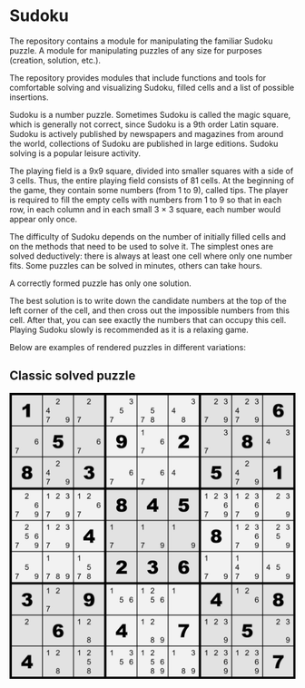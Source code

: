 # Sudoku
The repository contains a module for manipulating the familiar Sudoku puzzle. A module for manipulating puzzles of any size for purposes (creation, solution, etc.).

The repository provides modules that include functions and tools for comfortable solving and visualizing Sudoku, filled cells and a list of possible insertions.

Sudoku is a number puzzle. Sometimes Sudoku is called the magic square, which is generally not correct, since Sudoku is a 9th order Latin square. Sudoku is actively published by newspapers and magazines from around the world, collections of Sudoku are published in large editions. Sudoku solving is a popular leisure activity.

The playing field is a 9x9 square, divided into smaller squares with a side of 3 cells. Thus, the entire playing field consists of 81 cells. At the beginning of the game, they contain some numbers (from 1 to 9), called tips. The player is required to fill the empty cells with numbers from 1 to 9 so that in each row, in each column and in each small 3 × 3 square, each number would appear only once.

The difficulty of Sudoku depends on the number of initially filled cells and on the methods that need to be used to solve it. The simplest ones are solved deductively: there is always at least one cell where only one number fits. Some puzzles can be solved in minutes, others can take hours.

A correctly formed puzzle has only one solution.

The best solution is to write down the candidate numbers at the top of the left corner of the cell, and then cross out the impossible numbers from this cell. After that, you can see exactly the numbers that can occupy this cell. Playing Sudoku slowly is recommended as it is a relaxing game.

Below are examples of rendered puzzles in different variations:
## Classic solved puzzle
 ![there must be a beatiful image](https://github.com/Kyrylo-Kotelevets/Sudoku/blob/main/files/sudoku.png)
